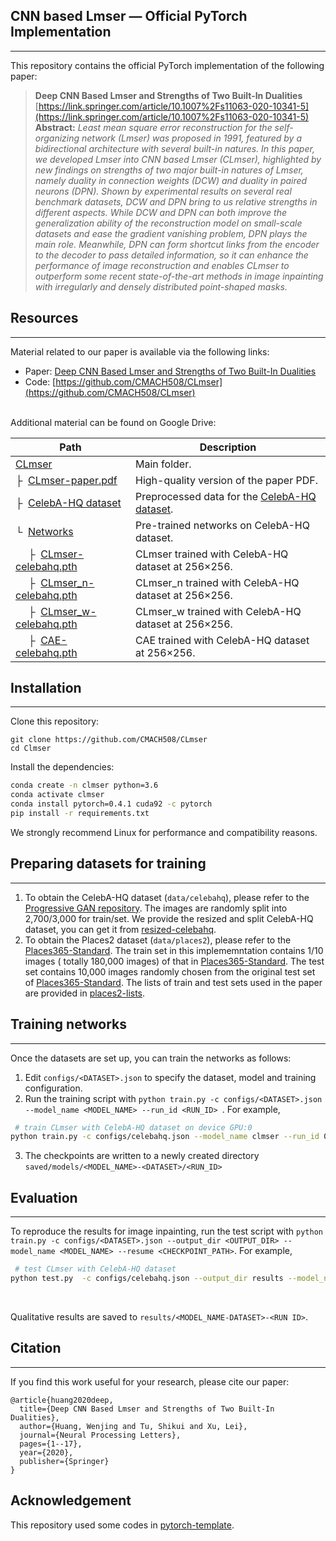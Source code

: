<a name="89366acb"></a>
## CNN based Lmser — Official PyTorch Implementation

---

This repository contains the official PyTorch implementation of the following paper:
> **Deep CNN Based Lmser and Strengths of Two Built-In Dualities**<br />[https://link.springer.com/article/10.1007%2Fs11063-020-10341-5](https://link.springer.com/article/10.1007%2Fs11063-020-10341-5)
> ​<br />
> **Abstract:** _Least mean square error reconstruction for the self-organizing network (Lmser) was proposed in 1991, featured by a bidirectional architecture with several built-in natures. In this paper, we developed Lmser into CNN based Lmser (CLmser), highlighted by new findings on strengths of two major built-in natures of Lmser, namely duality in connection weights (DCW) and duality in paired neurons (DPN). Shown by experimental results on several real benchmark datasets, DCW and DPN bring to us relative strengths in different aspects. While DCW and DPN can both improve the generalization ability of the reconstruction model on small-scale datasets and ease the gradient vanishing problem, DPN plays the main role. Meanwhile, DPN can form shortcut links from the encoder to the decoder to pass detailed information, so it can enhance the performance of image reconstruction and enables CLmser to outperform some recent state-of-the-art methods in image inpainting with irregularly and densely distributed point-shaped masks._

<a name="Resources"></a>
## Resources

---

Material related to our paper is available via the following links:

- Paper: [Deep CNN Based Lmser and Strengths of Two Built-In Dualities](https://www.cs.sjtu.edu.cn/~tushikui/publications/2020-Huang-NPL.pdf)
- Code: [https://github.com/CMACH508/CLmser](https://github.com/CMACH508/CLmser)


<br />Additional material can be found on Google Drive:

| Path | Description |
| --- | --- |
| [CLmser](https://drive.google.com/drive/folders/1hXtzE2HhJ7ywOs826PCs_ebppw662T7L?usp=sharing) | Main folder. |
| ├  [CLmser-paper.pdf](https://drive.google.com/file/d/1vh8_AIqpxraoMDk5_56-CfRrWG19T3aB/view?usp=sharing) | High-quality version of the paper PDF. |
| ├  [CelebA-HQ dataset](https://drive.google.com/file/d/1ggTJjGlI_7nKRH0c9Ur6lVMWlRY1z8pD/view?usp=sharing) | Preprocessed data for the [CelebA-HQ dataset](https://github.com/tkarras/progressive_growing_of_gans). |
| └  [Networks](https://drive.google.com/drive/folders/1u0iv4cJJvD3chdNtGA8kIO73Pg1KFWVU?usp=sharing) | Pre-trained networks on CelebA-HQ dataset. |
|    ├  [CLmser-celebahq.pth](https://drive.google.com/file/d/1Y45hngbzf9e0h9ESgVytDTZV-qT5Jp7a/view?usp=sharing) | CLmser trained with CelebA-HQ dataset at 256×256. |
|    ├  [CLmser_n-celebahq.pth](https://drive.google.com/file/d/10QzJAWPaet9e_p-8B66vV500DRzmfaoz/view?usp=sharing) | CLmser_n trained with CelebA-HQ dataset at 256×256. |
|    ├  [CLmser_w-celebahq.pth](https://drive.google.com/file/d/1HxugYvi8yiqow7tJHtgX7JGOz_KGUgTw/view?usp=sharing) | CLmser_w trained with CelebA-HQ dataset at 256×256. |
|    ├  [CAE-celebahq.pth](https://drive.google.com/file/d/1lfhsClIBBFA7ApzGAXk021aF5jiyUpm3/view?usp=sharing) | CAE trained with CelebA-HQ dataset at 256×256. |

<a name="1e496ca2"></a>
## Installation

---

Clone this repository:
```
git clone https://github.com/CMACH508/CLmser
cd Clmser
```
Install the dependencies:
```bash
conda create -n clmser python=3.6
conda activate clmser
conda install pytorch=0.4.1 cuda92 -c pytorch
pip install -r requirements.txt
```
We strongly recommend Linux for performance and compatibility reasons.
<a name="d4657c60"></a>
## Preparing datasets for training

---

1. To obtain the CelebA-HQ dataset (`data/celebahq`), please refer to the [Progressive GAN repository](https://github.com/tkarras/progressive_growing_of_gans). The images are randomly split into 2,700/3,000 for train/set. We provide the resized and split CelebA-HQ dataset, you can get it from [resized-celebahq](n).
1. To obtain the Places2 dataset (`data/places2`), please refer to the [Places365-Standard](http://places2.csail.mit.edu/download.html). The train set in this implememntation contains 1/10  images  ( totally 180,000 images) of that in  [Places365-Standard](http://places2.csail.mit.edu/download.html). The test set contains 10,000 images randomly chosen from the original test set of [Places365-Standard](http://places2.csail.mit.edu/download.html). The lists of train and test sets  used in the paper are provided in [places2-lists](none).
<a name="636a371b"></a>
## Training networks

---

Once the datasets are set up, you can train the networks as follows:

1. Edit `configs/<DATASET>.json` to specify the dataset, model and training configuration.
1. Run the training script with `python train.py -c configs/<DATASET>.json --model_name <MODEL_NAME> --run_id <RUN_ID> `. For example, 
```bash
 # train CLmser with CelebA-HQ dataset on device GPU:0
python train.py -c configs/celebahq.json --model_name clmser --run_id 0 --device 0
```

3. The checkpoints are written to a newly created directory `saved/models/<MODEL_NAME>-<DATASET>/<RUN_ID>`
<a name="qoGDW"></a>
## Evaluation 

---

To reproduce the results for image inpainting, run the test script with `python train.py -c configs/<DATASET>.json --output_dir <OUTPUT_DIR> --model_name <MODEL_NAME> --resume <CHECKPOINT_PATH>`. For example, <br />

```bash
 # test CLmser with CelebA-HQ dataset
python test.py  -c configs/celebahq.json --output_dir results --model_name clmser  --resume pretrained/celebahq/clmser-celebahq.pth
```
​

Qualitative results are saved to `results/<MODEL_NAME-DATASET>-<RUN ID>`.<br />

<a name="sNSE0"></a>
## Citation

---

If you find this work useful for your research, please cite our paper:
```
@article{huang2020deep,
  title={Deep CNN Based Lmser and Strengths of Two Built-In Dualities},
  author={Huang, Wenjing and Tu, Shikui and Xu, Lei},
  journal={Neural Processing Letters},
  pages={1--17},
  year={2020},
  publisher={Springer}
}
```
## Acknowledgement
This repository used some codes in [pytorch-template](https://github.com/victoresque/pytorch-template).
<br />​<br />
